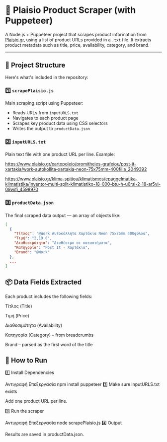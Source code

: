# 🛒 Plaisio Product Scraper (with Puppeteer)

A Node.js + Puppeteer project that scrapes product information from [Plaisio.gr](https://www.plaisio.gr/), using a list of product URLs provided in a `.txt` file. It extracts product metadata such as title, price, availability, category, and brand.

---

## 📁 Project Structure

Here's what's included in the repository:

### 1️⃣ `scrapePlaisio.js`

Main scraping script using Puppeteer:
- Reads URLs from `inputURLS.txt`
- Navigates to each product page
- Scrapes key product data using CSS selectors
- Writes the output to `productData.json`

### 2️⃣ `inputURLS.txt`

Plain text file with one product URL per line. Example:

https://www.plaisio.gr/xartopoleio/promitheies-grafeiou/post-it-xartakia/work-autokollita-xartakia-neon-75x75mm-400filla_2049392

https://www.plaisio.gr/klima-spitiou/klimatismos/epaggelmatika-klimatistika/inventor-multi-split-klimatistiko-18-000-btu-h-u6rsl-2-18-ar5vi-09wifi_4598970

### 3️⃣ `productData.json`

The final scraped data output — an array of objects like:

```json
[
  {
    "Τίτλος": "@Work Αυτοκόλλητα Χαρτάκια Neon 75x75mm 400φύλλα",
    "Τιμή": "2,19 €",
    "Διαθεσιμότητα": "Διαθέσιμο σε καταστήματα",
    "Κατηγορία": "Post It - Χαρτάκια",
    "Brand": "@Work"
  },
  ...
]
```

## 📦 Data Fields Extracted
Each product includes the following fields:

Τίτλος (Title)

Τιμή (Price)

Διαθεσιμότητα (Availability)

Κατηγορία (Category) – from breadcrumbs

Brand – parsed as the first word of the title

## 🚀 How to Run

1️⃣ Install Dependencies

Αντιγραφή
Επεξεργασία
npm install puppeteer
2️⃣ Make sure inputURLS.txt exists

Add one product URL per line.

3️⃣ Run the scraper

Αντιγραφή
Επεξεργασία
node scrapePlaisio.js
4️⃣ Output

Results are saved in productData.json.